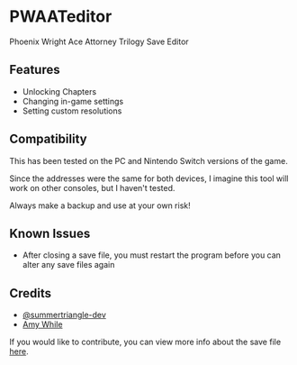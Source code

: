 # PWAATeditor
Phoenix Wright Ace Attorney Trilogy Save Editor

## Features

- Unlocking Chapters
- Changing in-game settings
- Setting custom resolutions

## Compatibility

This has been tested on the PC and Nintendo Switch versions of the game.

Since the addresses were the same for both devices, I imagine this tool will work on other consoles, but I haven't tested.

Always make a backup and use at your own risk!

## Known Issues

- After closing a save file, you must restart the program before you can alter any save files again

## Credits

- [@summertriangle-dev](https://github.com/summertriangle-dev)
- [Amy While](https://github.com/elihwyma)

If you would like to contribute, you can view more info about the save file [here](https://gist.github.com/emiyl/1435ce18a6b1e0a5c2a74e15c19f4884).
